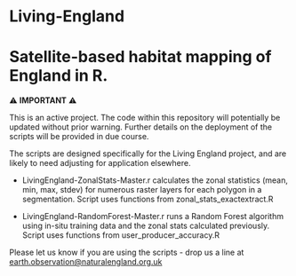 # Living-England
# Satellite-based habitat mapping of England in R.

<span>&#9888;</span>  **IMPORTANT** <span>&#9888;</span> 

This is an active project. The code within this repository will potentially be updated without prior warning. Further details on the deployment of the scripts will be provided in due course.

The scripts are designed specifically for the Living England project, and are likely to need adjusting for application elsewhere.

- LivingEngland-ZonalStats-Master.r calculates the zonal statistics (mean, min, max, stdev) for numerous raster layers for each polygon in a segmentation. Script uses functions from zonal_stats_exactextract.R

- LivingEngland-RandomForest-Master.r runs a Random Forest algorithm using in-situ training data and the zonal stats calculated previously. Script uses functions from user_producer_accuracy.R

Please let us know if you are using the scripts - drop us a line at earth.observation@naturalengland.org.uk
